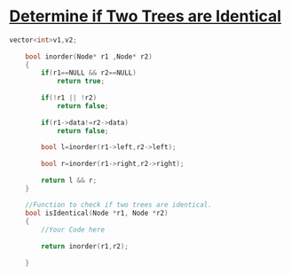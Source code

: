 <h1><a href="https://www.geeksforgeeks.org/problems/determine-if-two-trees-are-identical/1">Determine if Two Trees are Identical</a></h1>

```cpp
vector<int>v1,v2;
    
    bool inorder(Node* r1 ,Node* r2)
    {
        if(r1==NULL && r2==NULL)
            return true;
        
        if(!r1 || !r2)
            return false;
            
        if(r1->data!=r2->data)
            return false;
        
        bool l=inorder(r1->left,r2->left);
        
        bool r=inorder(r1->right,r2->right);
        
        return l && r;
    }
    
    //Function to check if two trees are identical.
    bool isIdentical(Node *r1, Node *r2)
    {
        //Your Code here
        
        return inorder(r1,r2);
        
    }
```